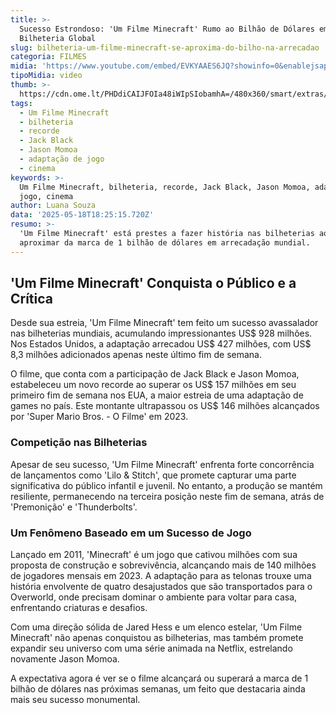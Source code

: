 ```yaml
---
title: >-
  Sucesso Estrondoso: 'Um Filme Minecraft' Rumo ao Bilhão de Dólares em
  Bilheteria Global
slug: bilheteria-um-filme-minecraft-se-aproxima-do-bilho-na-arrecadao
categoria: FILMES
midia: 'https://www.youtube.com/embed/EVKYAAES6JQ?showinfo=0&enablejsapi=1'
tipoMidia: video
thumb: >-
  https://cdn.ome.lt/PHDdiCAIJFOIa48iWIpSIobamhA=/480x360/smart/extras/conteudos/01_xkbPbLN.jpg
tags:
  - Um Filme Minecraft
  - bilheteria
  - recorde
  - Jack Black
  - Jason Momoa
  - adaptação de jogo
  - cinema
keywords: >-
  Um Filme Minecraft, bilheteria, recorde, Jack Black, Jason Momoa, adaptação de
  jogo, cinema
author: Luana Souza
data: '2025-05-18T18:25:15.720Z'
resumo: >-
  'Um Filme Minecraft' está prestes a fazer história nas bilheterias ao se
  aproximar da marca de 1 bilhão de dólares em arrecadação mundial.
---
```


## 'Um Filme Minecraft' Conquista o Público e a Crítica

Desde sua estreia, 'Um Filme Minecraft' tem feito um sucesso avassalador nas bilheterias mundiais, acumulando impressionantes US$ 928 milhões. Nos Estados Unidos, a adaptação arrecadou US$ 427 milhões, com US$ 8,3 milhões adicionados apenas neste último fim de semana.

O filme, que conta com a participação de Jack Black e Jason Momoa, estabeleceu um novo recorde ao superar os US$ 157 milhões em seu primeiro fim de semana nos EUA, a maior estreia de uma adaptação de games no país. Este montante ultrapassou os US$ 146 milhões alcançados por 'Super Mario Bros. - O Filme' em 2023.

### Competição nas Bilheterias

Apesar de seu sucesso, 'Um Filme Minecraft' enfrenta forte concorrência de lançamentos como 'Lilo & Stitch', que promete capturar uma parte significativa do público infantil e juvenil. No entanto, a produção se mantém resiliente, permanecendo na terceira posição neste fim de semana, atrás de 'Premonição' e 'Thunderbolts'.

### Um Fenômeno Baseado em um Sucesso de Jogo

Lançado em 2011, 'Minecraft' é um jogo que cativou milhões com sua proposta de construção e sobrevivência, alcançando mais de 140 milhões de jogadores mensais em 2023. A adaptação para as telonas trouxe uma história envolvente de quatro desajustados que são transportados para o Overworld, onde precisam dominar o ambiente para voltar para casa, enfrentando criaturas e desafios.

Com uma direção sólida de Jared Hess e um elenco estelar, 'Um Filme Minecraft' não apenas conquistou as bilheterias, mas também promete expandir seu universo com uma série animada na Netflix, estrelando novamente Jason Momoa.

A expectativa agora é ver se o filme alcançará ou superará a marca de 1 bilhão de dólares nas próximas semanas, um feito que destacaria ainda mais seu sucesso monumental.
